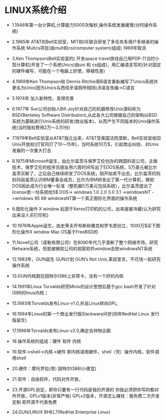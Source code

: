 
# LINUX系统介绍
* 1.1946年第一台计算机,计算能力5000次每秒,操作系统发展缓慢(分时操作系统)

* 2.1965年 AT&T的Bell实验室，MIT和GE联合研发了多任务多用户多继承的操作系统 Multcs项目(由mult和cs(computer system)组成) 1969年取消

* 3.Ken Thompson(Bell实验室的) 开发space travel游戏自己用PDP-7(当时小型计算机)开发了一个系统Unics(由uni 和 cs组成)，用汇编语言写的(针对固定的硬件编写，可能在一个电脑上好使，移植性差)

* 4.1969年Ken Thompson和 Dennis Ritchie用B语言重新编写了Unics系统并更名为Unix(因为Unics与西班牙语厕所相同),B语言改编->C语言

* 5.1974年 加入新特性，变得完善

* 6.1977年 Sun公司创始人Bill Joy针对自己的机器修改Unix源码称为BSD(Berkeley Software Distribution),从此各大公司根据自己的架构以BSD系统为基础进行Unix系统的研发(商业版本)，从而产生不同版本的Unix操作系统(当时版权费用2万$～3万$/份)

* 7.1979年Bell实验室从AT&T独立出来，AT&T受美国法院垄断，Bell实验室收回Unix开放权(打官司打了10～15年)，当时系统10万$，引起商业纠纷，对Unix发展的一次重大打击

* 8.1975年Microsoft诞生，由比尔盖茨与保罗艾伦创办的跨国科技公司，主做技术，保罗艾伦的程序员朋友用六周时间写出了EDOS系统，5万美元被比尔盖茨买断了，之后自己继续研发了DOS系统，刚开始卖不出去，比尔盖茨的妈妈玛丽盖茨认识IBM董事会成员，比尔为IBM研发出了第一代计算机，微软DOS因此成为行业唯一标准（整机器5万美元包括系统），比尔盖茨提出了license卖一份系统给5$ DOS-> windows 1.0 2.0 3.0 3.1 ->windowsNT ->windows 95 98 windowsNT第一个真正图形化界面的操作系统

* 9.图形化操作 X window 起源于Xerox打印机的公司，出来就被冷藏(认为研究出来没人买打印机)

* 10.1976年Apple诞生，由史蒂夫乔布斯和雅克和罗韦恩创立，1000万$买下图形化操作X window Mac OS基于FreeBSD的

* 11.Novell公司（诺勒有限公司）在8090年代几乎垄断了整个网络市场，研究Netware系统，但是被微软公司的视窗软件window击败windowsNT系统

* 12.1983年，GUN诞生 GUN计划 GUN’s Not Unix,革奴宣言，不花钱一起研究操作系统

* 13.GUN内核跑在因特尔I386上非常卡，没有一个好的内核

* 14.1991年Linux Torvalds研究Minix的设计思想后基于gcc bash开发了针对I386的linux内核；

* 15.1993年Torvalds发布Linux-v1.0,并且Linux转向GPL;

* 16.1994年Linux的第一个商业发行版Slackware问世(同年RedHat Linux 发行版诞生)

* 17.1996年Torvalds发布Linux-v2.0,确定吉祥物企鹅

* 18.操作系统的组成：硬件 软件 内核

* 19.软件->shell->内核->硬件 即内核调用硬件，shell（壳）操作内核，软件调用shell

* 20.硬件：摩托罗拉(贵) 因特尔I386(小便宜)

* 21.软件：自由软件，代码对外开放，

* 23.开源GPL协定，即你只要有一行代码是我的开源的 你就必须把你写的都对外开放，GPLv1版本(非常严格) GPLv2版本，开源怎么赚钱：服务费二次开发定制 即开源不代表免费

* 24.GUN/LINUX RHEL7(RedHat Enterprise Linux)
